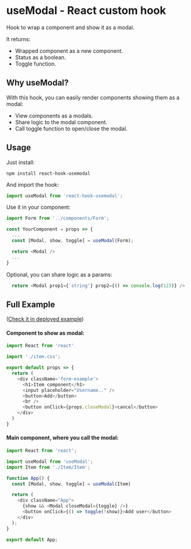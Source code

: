 # useModal - React custom hook

Hook to wrap a component and show it as a modal.

It returns:
- Wrapped component as a new component.
- Status as a boolean.
- Toggle function.

## Why useModal?

With this hook, you can easily render components showing them as a modal:
- View components as a modals.
- Share logic to the modal component.
- Call toggle function to open/close the modal.

## Usage

Just install:

```console
npm install react-hook-usemodal
```

And import the hook:

```javascript
import useModal from 'react-hook-usemodal';
```

Use it in your component:

```javascript
import Form from '../components/Form';

const YourComponent = props => {
  ...
  const [Modal, show, toggle] = useModal(Form);

  return <Modal />
  ...
}
```

Optional, you can share logic as a params:


```javascript
  return <Modal prop1={'string'} prop2={() => console.log(123)} />
```

## Full Example
([Check it in deployed example](https://github.com/franlol/useModal-example))
#### Component to show as modal:


```javascript
import React from 'react'

import './item.css';

export default props => {
  return (
    <div className='form-example'>
      <h1>Item component</h1>
      <input placeholder="Username.." />
      <button>Add</button>
      <br />
      <button onClick={props.closeModal}>cancel</button>
    </div>
  )
}
```


#### Main component, where you call the modal:


```javascript
import React from 'react';

import useModal from 'useModal';
import Item from './Item/Item';

function App() {
  const [Modal, show, toggle] = useModal(Item)

  return (
    <div className="App">
      {show && <Modal closeModal={toggle} />}
      <button onClick={() => toggle(!show)}>Add user</button>
    </div>
  );
}

export default App;
```
